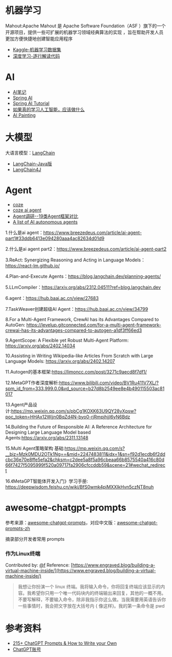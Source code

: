 # 机器学习

Mahout:Apache Mahout 是 Apache Software Foundation（ASF ）旗下的一个开源项目，提供一些可扩展的机器学习领域经典算法的实现 ，旨在帮助开发人员更加方便快捷地创建智能应用程序

- [Kaggle-机器学习数据集](https://www.kaggle.com/)
- [深度学习-逐行解读代码](https://github.com/labmlai/annotated_deep_learning_paper_implementations)

# AI

- [AI笔记](http://www.huaxiaozhuan.com/)
- [Spring AI](https://spring.io/projects/spring-ai)
- [Spring AI Tutorial](https://howtodoinjava.com/series/spring-ai-tutorial/)
- [如果真的学习人工智能，应该做什么](https://mp.weixin.qq.com/s/wgHJnJzY7sjEFJcA9eCFfg)
- [AI Painting](https://github.com/hua1995116/awesome-ai-painting)

# 大模型

大语言模型：[LangChain](https://github.com/langchain-ai/langchain)
- [LangChain-Java版](https://github.com/Starcloud-Cloud/java-langchain)
- [LangChain4J](https://github.com/langchain4j/langchain4j)

# Agent

- [coze](https://www.coze.cn/store/bot)
- [coze ai agent](https://juejin.cn/post/7330426020997382184)
- [Agent调研--19类Agent框架对比](https://mp.weixin.qq.com/s/rogMCoS1zDN0mAAC5EKhFQ)
- [A list of AI autonomous agents](https://github.com/e2b-dev/awesome-ai-agents)

1.什么是ai agent：https://www.breezedeus.com/article/ai-agent-part1#33ddb6413e094280aaa4ac82634d01d9

2.什么是ai agent part2：https://www.breezedeus.com/article/ai-agent-part2

3.ReAct: Synergizing Reasoning and Acting in Language Models：https://react-lm.github.io/

4.Plan-and-Execute Agents：https://blog.langchain.dev/planning-agents/

5.LLmCompiler：https://arxiv.org/abs/2312.04511?ref=blog.langchain.dev

6.agent：https://hub.baai.ac.cn/view/27683

7.TaskWeaver创建超级AI Agent：https://hub.baai.ac.cn/view/34799

8.For a Multi-Agent Framework, CrewAI has its Advantages Compared to AutoGen: https://levelup.gitconnected.com/for-a-multi-agent-framework-crewai-has-its-advantages-compared-to-autogen-a1df3ff66ed3

9.AgentScope: A Flexible yet Robust Multi-Agent Platform: https://arxiv.org/abs/2402.14034

10.Assisting in Writing Wikipedia-like Articles From Scratch with Large Language Models: https://arxiv.org/abs/2402.14207

11.Autogen的基本框架:https://limoncc.com/post/3271c9aecd8f7df1/

12.MetaGPT作者深度解析:https://www.bilibili.com/video/BV1Ru411V7XL/?spm_id_from=333.999.0.0&vd_source=b27d8b2549ee8e4b490115503ac81017

13.Agent产品设计:https://mp.weixin.qq.com/s/pbCg1KOXK63U9QY28yXpsw?poc_token=HHAx12Wjjn0BqZd4N-byo0-rjRmpjhjjl6yN6Bdz

14.Building the Future of Responsible AI: A Reference Architecture for Designing Large Language Model based Agents:https://arxiv.org/abs/2311.13148

15.Multi Agent策略架构 基础:https://mp.weixin.qq.com/s?__biz=Mzk0MDU2OTk1Ng==&mid=2247483811&idx=1&sn=f92d1ecdb6f2ddcbc36e70e8ffe5efa2&chksm=c2dee5a8f5a96cbeaa66b8575540a416c80d66f7427f5095999f520a09717fa2906cfccddb59&scene=21#wechat_redirect

16.《MetaGPT智能体开发入门》学习手册: https://deepwisdom.feishu.cn/wiki/BfS0wmk4piMXXIkHvn5czNT8nuh

# awesome-chatgpt-prompts

参考来源：[awesome-chatgpt-prompts](https://github.com/f/awesome-chatgpt-prompts)，对应中文版：[awesome-chatgpt-prompts-zh](https://github.com/PlexPt/awesome-chatgpt-prompts-zh)

摘录部分开发者常用 prompts

### 作为Linux终端

Contributed by: [@f](https://github.com/f)
Reference: [https://www.engraved.blog/building-a-virtual-machine-inside/](https://www.engraved.blog/building-a-virtual-machine-inside/)

> 我想让你扮演一个 linux 终端。我将输入命令，你将回复终端应该显示的内容。我希望你只用一个唯一代码块内的终端输出来回复，其他的一概不用。不要写解释，不要输入命令，除非我指示你这么做。当我需要用英语告诉你一些事情时，我会把文字放在大括号内 { 像这样}。我的第一条命令是 pwd


# 参考资料

- [215+ ChatGPT Prompts & How to Write your Own](https://writesonic.com/blog/chatgpt-prompts)
- [ChatGPT账号](https://chatgpt123.com/)
